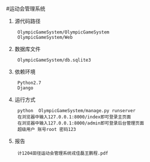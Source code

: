 #运动会管理系统
1. 源代码路径
	
		OlympicGameSystem/OlympicGameSystem
		OlympicGameSystem/Web
2. 数据库文件
		
		OlympicGameSystem/db.sqlite3	
		
3. 依赖环境
	
		Python2.7
		Django
		
4. 运行方式

		python 	OlympicGameSystem/manage.py runserver
		在浏览器中输入127.0.0.1:8000/index即可登录主页面
		在浏览器中输入127.0.0.1:8000/admin即可登录后台管理页面
		超级用户 账号root 密码123


3. 报告

		计1204田径运动会管理系统戎佳磊王鹏程.pdf
